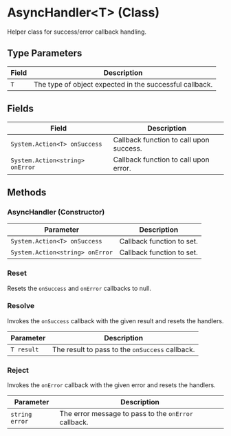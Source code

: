 # AsyncHandler\<T\> (Class)

Helper class for success/error callback handling.

## Type Parameters

| Field                  | Description                                         |
|------------------------|-----------------------------------------------------|
| `T` | The type of object expected in the successful callback. |

## Fields

| Field                  | Description                                         |
|------------------------|-----------------------------------------------------|
| `System.Action<T> onSuccess` | Callback function to call upon success.     |
| `System.Action<string> onError` | Callback function to call upon error.      |

## Methods

### AsyncHandler (Constructor)

| Parameter            | Description                                              |
|----------------------|----------------------------------------------------------|
| `System.Action<T> onSuccess` | Callback function to set.                         |
| `System.Action<string> onError` | Callback function to set.                         |

### Reset

Resets the `onSuccess` and `onError` callbacks to null.

### Resolve

Invokes the `onSuccess` callback with the given result and resets the handlers.

| Parameter            | Description                                              |
|----------------------|----------------------------------------------------------|
| `T result`           | The result to pass to the `onSuccess` callback.           |

### Reject

Invokes the `onError` callback with the given error and resets the handlers.

| Parameter            | Description                                              |
|----------------------|----------------------------------------------------------|
| `string error`       | The error message to pass to the `onError` callback.      |

